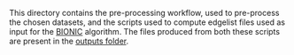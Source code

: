 This directory contains the pre-processing workflow, used to pre-process the chosen datasets, and the scripts used to compute edgelist files used as input for the [BIONIC](https://github.com/bowang-lab/BIONIC) algorithm. The files produced from both these scripts are present in the [outputs folder](https://github.com/camilababo/BIONIC/tree/master/outputs). 